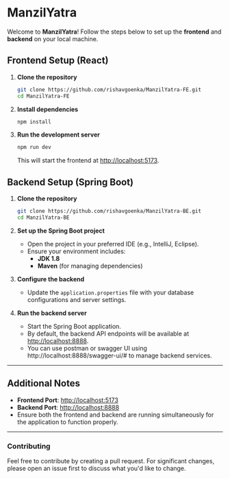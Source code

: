 
# ManzilYatra

Welcome to **ManzilYatra**! Follow the steps below to set up the **frontend** and **backend** on your local machine.



## Frontend Setup (React)

1. **Clone the repository**
   ```bash
   git clone https://github.com/rishavgoenka/ManzilYatra-FE.git
   cd ManzilYatra-FE
   ```

2. **Install dependencies**
   ```bash
   npm install
   ```

3. **Run the development server**
   ```bash
   npm run dev
   ```
   This will start the frontend at [http://localhost:5173](http://localhost:5173).



## Backend Setup (Spring Boot)

1. **Clone the repository**
   ```bash
   git clone https://github.com/rishavgoenka/ManzilYatra-BE.git
   cd ManzilYatra-BE
   ```

2. **Set up the Spring Boot project**
   - Open the project in your preferred IDE (e.g., IntelliJ, Eclipse).
   - Ensure your environment includes:
     - **JDK 1.8**
     - **Maven** (for managing dependencies)

3. **Configure the backend**
   - Update the `application.properties` file with your database configurations and server settings.

4. **Run the backend server**
   - Start the Spring Boot application.
   - By default, the backend API endpoints will be available at [http://localhost:8888](http://localhost:8888).
   - You can use postman or swagger UI using http://localhost:8888/swagger-ui/# to manage backend services.

---

## Additional Notes

- **Frontend Port**: [http://localhost:5173](http://localhost:5173)  
- **Backend Port**: [http://localhost:8888](http://localhost:8888)  
- Ensure both the frontend and backend are running simultaneously for the application to function properly.

---

### Contributing

Feel free to contribute by creating a pull request. For significant changes, please open an issue first to discuss what you'd like to change.